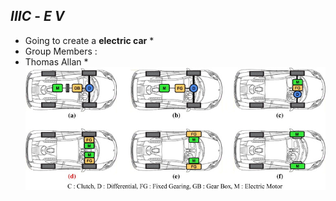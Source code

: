 ## *IIIC* - *E V*  
* Going to create a **electric car** *
* Group Members :
* Thomas Allan *
![led](https://raw.githubusercontent.com/Thomas-Allan/IIIC-EV/6b0043f9e2bc5cb122ed63f587bd13e8cb181db8/Image/ev%202.jpg) 
